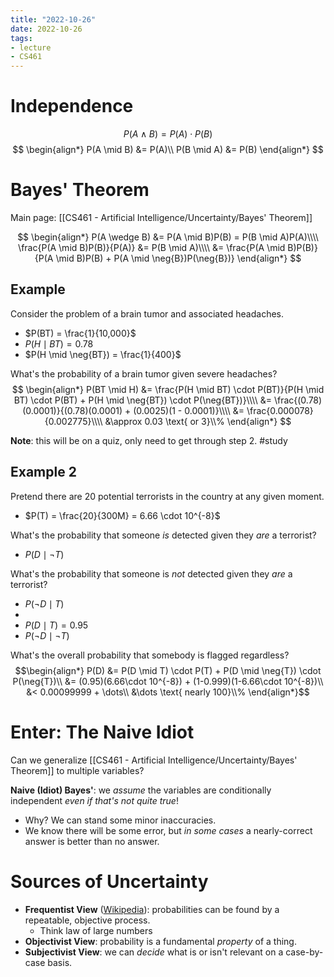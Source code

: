 ```yaml
---
title: "2022-10-26"
date: 2022-10-26
tags:
- lecture
- CS461
---
```


# Independence
$$
P(A \wedge B) = P(A) \cdot P(B)
$$
$$
\begin{align*}
P(A \mid B) &= P(A)\\
P(B \mid A) &= P(B)
\end{align*}
$$

# Bayes' Theorem

Main page: [[CS461 - Artificial Intelligence/Uncertainty/Bayes' Theorem]]

$$
\begin{align*}
P(A \wedge B) &= P(A \mid B)P(B) = P(B \mid A)P(A)\\\\
\frac{P(A \mid B)P(B)}{P(A)} &= P(B \mid A)\\\\
&= \frac{P(A \mid B)P(B)}{P(A \mid B)P(B) + P(A \mid \neg{B})P(\neg{B})}
\end{align*}
$$

## Example

Consider the problem of a brain tumor and associated headaches.

* $P(BT) = \frac{1}{10,000}$
* $P(H \mid BT) = 0.78$
* $P(H \mid \neg{BT}) = \frac{1}{400}$

What's the probability of a brain tumor given severe headaches?
$$
\begin{align*}
P(BT \mid H) &= \frac{P(H \mid BT) \cdot P(BT)}{P(H \mid BT) \cdot P(BT) + P(H \mid \neg{BT}) \cdot P(\neg{BT})}\\\\
&= \frac{(0.78)(0.0001)}{(0.78)(0.0001) + (0.0025)(1 - 0.0001)}\\\\
&= \frac{0.000078}{0.002775}\\\\
&\approx 0.03 \text{ or 3}\\%
\end{align*}
$$

**Note**: this will be on a quiz, only need to get through step 2. #study

## Example 2

Pretend there are 20 potential terrorists in the country at any given moment.
* $P(T) = \frac{20}{300M} = 6.66 \cdot 10^{-8}$

What's the probability that someone *is* detected given they *are* a terrorist?
* $P(D \mid \neg{T})$

What's the probability that someone is *not* detected given they *are* a terrorist?
* $P(\neg{D} \mid T)$
* 
* $P(D \mid T) = 0.95$
* $P(\neg{D} \mid \neg{T})$

What's the overall probability that somebody is flagged regardless?
$$\begin{align*}
P(D) &= P(D \mid T) \cdot P(T) + P(D \mid \neg{T}) \cdot P(\neg{T})\\
&= (0.95)(6.66\cdot 10^{-8}) + (1-0.999)(1-6.66\cdot 10^{-8})\\
&< 0.00099999 + \dots\\
&\dots \text{ nearly 100}\\%
\end{align*}$$

# Enter: The Naive Idiot

Can we generalize [[CS461 - Artificial Intelligence/Uncertainty/Bayes' Theorem]] to multiple variables?

**Naive (Idiot) Bayes'**: we *assume* the variables are conditionally independent *even if that's not quite true*!
* Why? We can stand some minor inaccuracies.
* We know there will be some error, but *in some cases* a nearly-correct answer is better than no answer.

# Sources of Uncertainty

* **Frequentist View** ([Wikipedia](https://en.wikipedia.org/wiki/Frequentist_probability)): probabilities can be found by a repeatable, objective process.
	* Think law of large numbers
* **Objectivist View**: probability is a fundamental *property* of a thing.
* **Subjectivist View**: we can *decide* what is or isn't relevant on a case-by-case basis.

